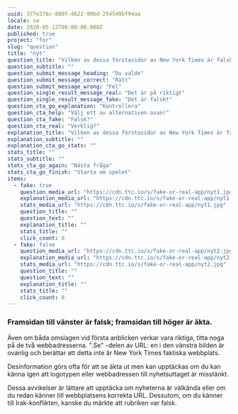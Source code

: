 ```yaml
---
uuid: 377e376c-880f-4622-90bd-254549bf94aa
locale: sw
date: 2020-05-12T00:00:00.000Z
published: true
project: "for"
slug: "question"
title: "nyt"
question_title: "Vilken av dessa förstasidor av New York Times är falsk?"
question_subtitle: ""
question_submit_message_heading: "Du valde"
question_submit_message_correct: "Rätt"
question_submit_message_wrong: "Fel"
question_single_result_message_real: "Det är på riktigt"
question_single_result_message_fake: "Det är falskt"
question_cta_go_explanation: "Kontrollera"
question_cta_help: "Välj ett av alternativen ovan!"
question_cta_fake: "Falsk?"
question_cta_real: "Verklig?"
explanation_title: "Vilken av dessa förstasidor av New York Times är falsk?"
explanation_subtitle: ""
explanation_cta_go_stats: ""
stats_title: ""
stats_subtitle: ""
stats_cta_go_again: "Nästa fråga"
stats_cta_go_finish: "Starta om spelet"
items:
  - fake: true
    question_media_url: "https://cdn.ttc.io/s/fake-or-real-app/nyt1.jpg"
    explanation_media_url: "https://cdn.ttc.io/s/fake-or-real-app/nyt1.jpg"
    stats_media_url: "https://cdn.ttc.io/s/fake-or-real-app/nyt1.jpg"
    question_title: ""
    question_text: ""
    explanation_title: ""
    stats_title: ""
    click_count: 0
  - fake: false
    question_media_url: "https://cdn.ttc.io/s/fake-or-real-app/nyt2.jpg"
    explanation_media_url: "https://cdn.ttc.io/s/fake-or-real-app/nyt2.jpg"
    stats_media_url: "https://cdn.ttc.io/s/fake-or-real-app/nyt2.jpg"
    question_title: ""
    question_text: ""
    explanation_title: ""
    stats_title: ""
    click_count: 0
---
```

### Framsidan till vänster är falsk; framsidan till höger är äkta. 

Även om båda omslagen vid första anblicken verkar vara riktiga, titta noga på de två webbadresserna. ".Se" -delen av URL: en i den vänstra bilden är ovanlig och berättar att detta inte är New York Times faktiska webbplats. 

Desinformation görs ofta för att se äkta ut men kan upptäckas om du kan känna igen att logotypen eller webbadressen till nyhetsuttaget är misstänkt. 

Dessa avvikelser är lättare att upptäcka om nyheterna är välkända eller om du redan känner till webbplatsens korrekta URL. Dessutom, om du känner till Irak-konflikten, kanske du märkte att rubriken var falsk.
